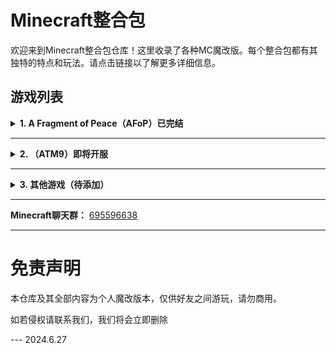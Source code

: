# Minecraft整合包

欢迎来到Minecraft整合包仓库！这里收录了各种MC魔改版。每个整合包都有其独特的特点和玩法。请点击链接以了解更多详细信息。

## 游戏列表

<details>
<summary><strong>1. A Fragment of Peace（AFoP）已完结</strong></summary>

AFoP v1.1-HotFix 是一个以农夫乐事系列为核心，我们来吧，凡家物语，静谧四季等为附属的慢节奏养老休闲整合包。

- **游戏特点**：
  - **无限创造力**：自由建造你的梦想世界。
  - **探索冒险**：挑战危险的怪物和神秘的洞穴。
  - **多人游戏**：与朋友一起建造和冒险。
  - **养老**：体验悠闲的农耕生活。
  - **休闲**：放松心情，摆脱现实压力。
  - **种田**：精心打理自己的田园和农场。
  - **舒适**：创建个性化的家园，享受游戏中的舒适生活。

详细信息请查看 [AFoP v1.1-HotFix 的介绍](./Games/AFoP.md)。

</details>

---

<details>
<summary><strong>2. （ATM9）即将开服</strong></summary>

ATM9 全名为All the mods 9意为所有模组整合包（很多就是辣~）

ATM9包含了近400个模组，无数的任务以及一个内置的适当的终极挑战。你能制作出ATM之星吗?你敢挑战格雷之星吗?

- **游戏特点**：
  - **大量模组整合**：大量mod来改变你的游戏的体验和玩法。
  - **技术与魔法结合**：选择不同的方式来探索和进步。
  - **探索与冒险**：与朋友一起探索新的维度和任务吧。
  - **资源采集与加工**：探索和利用资源来制造强大的工具和设备。

详细信息请查看 [ATM9 的介绍](./Games/ATM9.md)。

</details>

---

<details>
<summary><strong>3. 其他游戏（待添加）</strong></summary>

更多精彩内容，敬请期待！

欢迎贡献和建议，让我们一起游玩一个丰富多彩的Minecraft整合包！

</details>

---

**Minecraft聊天群：** [695596638](https://qm.qq.com/q/1Q23rIRpbW)

---

# 免责声明

本仓库及其全部内容为个人魔改版本，仅供好友之间游玩，请勿商用。

如若侵权请联系我们，我们将会立即删除

 --- 2024.6.27
